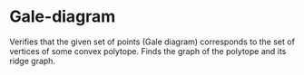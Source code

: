 # Gale-diagram
Verifies that the given set of points (Gale diagram) corresponds to the set of vertices of some convex polytope. Finds the graph of the polytope and its ridge graph.

